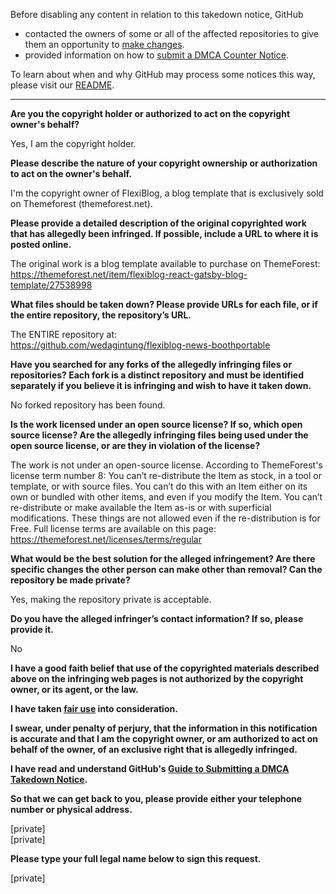 Before disabling any content in relation to this takedown notice, GitHub
- contacted the owners of some or all of the affected repositories to give them an opportunity to [make changes](https://docs.github.com/en/github/site-policy/dmca-takedown-policy#a-how-does-this-actually-work).
- provided information on how to [submit a DMCA Counter Notice](https://docs.github.com/en/articles/guide-to-submitting-a-dmca-counter-notice).

To learn about when and why GitHub may process some notices this way, please visit our [README](https://github.com/github/dmca/blob/master/README.md).

---

**Are you the copyright holder or authorized to act on the copyright owner's behalf?**

Yes, I am the copyright holder.

**Please describe the nature of your copyright ownership or authorization to act on the owner's behalf.**

I'm the copyright owner of FlexiBlog, a blog template that is exclusively sold on Themeforest (themeforest.net).

**Please provide a detailed description of the original copyrighted work that has allegedly been infringed. If possible, include a URL to where it is posted online.**

The original work is a blog template available to purchase on ThemeForest:  
https://themeforest.net/item/flexiblog-react-gatsby-blog-template/27538998

**What files should be taken down? Please provide URLs for each file, or if the entire repository, the repository’s URL.**

The ENTIRE repository at:  
https://github.com/wedagintung/flexiblog-news-boothportable

**Have you searched for any forks of the allegedly infringing files or repositories? Each fork is a distinct repository and must be identified separately if you believe it is infringing and wish to have it taken down.**

No forked repository has been found.

**Is the work licensed under an open source license? If so, which open source license? Are the allegedly infringing files being used under the open source license, or are they in violation of the license?**

The work is not under an open-source license. According to ThemeForest's license term number 8: You can’t re-distribute the Item as stock, in a tool or template, or with source files. You can’t do this with an Item either on its own or bundled with other items, and even if you modify the Item. You can’t re-distribute or make available the Item as-is or with superficial modifications. These things are not allowed even if the re-distribution is for Free. Full license terms are available on this page: https://themeforest.net/licenses/terms/regular

**What would be the best solution for the alleged infringement? Are there specific changes the other person can make other than removal? Can the repository be made private?**

Yes, making the repository private is acceptable.

**Do you have the alleged infringer’s contact information? If so, please provide it.**

No

**I have a good faith belief that use of the copyrighted materials described above on the infringing web pages is not authorized by the copyright owner, or its agent, or the law.**

**I have taken <a href="https://www.lumendatabase.org/topics/22">fair use</a> into consideration.**

**I swear, under penalty of perjury, that the information in this notification is accurate and that I am the copyright owner, or am authorized to act on behalf of the owner, of an exclusive right that is allegedly infringed.**

**I have read and understand GitHub's <a href="https://docs.github.com/articles/guide-to-submitting-a-dmca-takedown-notice/">Guide to Submitting a DMCA Takedown Notice</a>.**

**So that we can get back to you, please provide either your telephone number or physical address.**

[private]  
[private]

**Please type your full legal name below to sign this request.**

[private]
